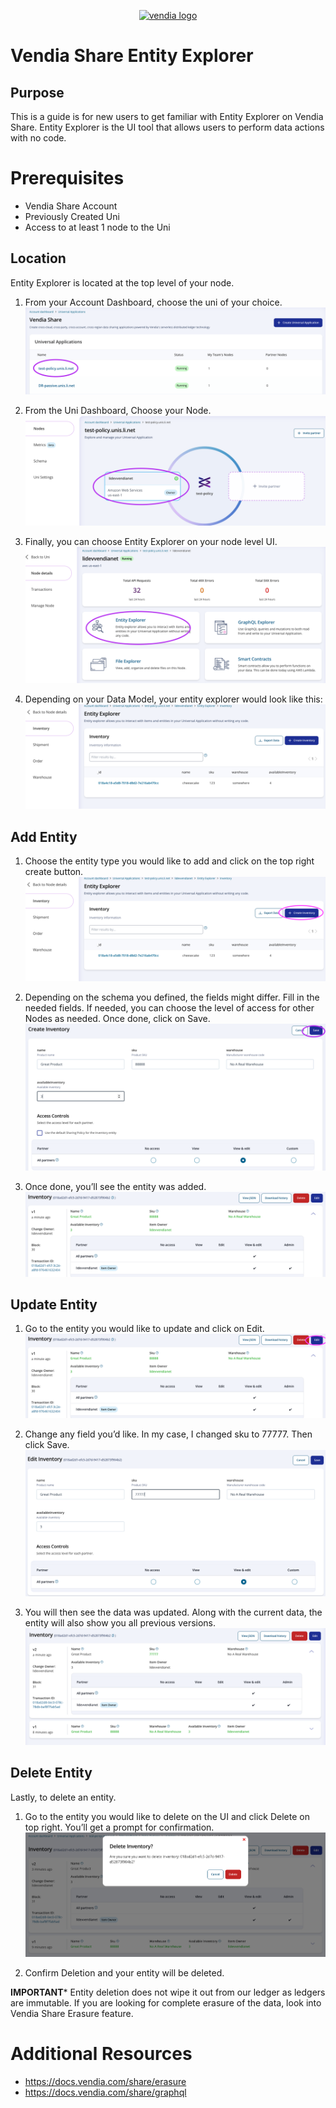 <p align="center">
  <a href="https://vendia.net/">
    <img src="https://www.vendia.com/images/logo/logo.svg" alt="vendia logo" width="250px">
  </a>
</p>


# Vendia Share Entity Explorer


## Purpose
This is a guide is for new users to get familiar with Entity Explorer on Vendia Share. Entity Explorer is the UI tool that allows users to perform data actions with no code.

# Prerequisites
* Vendia Share Account
* Previously Created Uni
* Access to at least 1 node to the Uni

## Location
Entity Explorer is located at the top level of your node.
1. From your Account Dashboard, choose the uni of your choice.
![location-1](./img/location-1.png)

2. From the Uni Dashboard, Choose your Node.
![location-2](./img/location-2.png)


3. Finally, you can choose Entity Explorer on your node level UI. 
![location-3](./img/location-3.png)

4. Depending on your Data Model, your entity explorer would look like this: 
![location-4](./img/location-4.png)


## Add Entity

1. Choose the entity type you would like to add and click on the top right create button. 
![add-1](./img/add-1.png)

2. Depending on the schema you defined, the fields might differ. Fill in the needed fields. If needed, you can choose the level of access for other Nodes as needed. Once done, click on Save.
![add-2](./img/add-2.png)


3. Once done, you’ll see the entity was added.
![add-3](./img/add-3.png)


## Update Entity

1. Go to the entity you would like to update and click on Edit.
![update-1](./img/update-1.png)

2. Change any field you’d like. In my case, I changed sku to 77777. Then click Save.
![update-2](./img/update-2.png)

3. You will then see the data was updated. Along with the current data, the entity will also show you all previous versions.
![update-3](./img/update-3.png)

## Delete Entity
Lastly, to delete an entity.

1. Go to the entity you would like to delete on the UI and click Delete on top right. You’ll get a prompt for confirmation.
![delete-1](./img/delete-1.png)

2. Confirm Deletion and your entity will be deleted.

**IMPORTANT*** Entity deletion does not wipe it out from our ledger as ledgers are immutable. If you are looking for complete erasure of the data, look into Vendia Share Erasure feature.

# Additional Resources

* https://docs.vendia.com/share/erasure
* https://docs.vendia.com/share/graphql